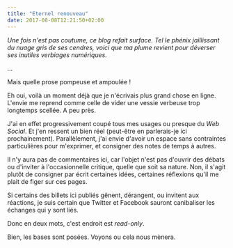 ```yaml
---
title: "Eternel renouveau"
date: 2017-08-08T12:21:50+02:00
---
```


*Une fois n'est pas coutume, ce blog refait surface. Tel le phénix jaillissant du nuage gris de ses cendres, voici que ma plume revient pour déverser ses inutiles verbiages numériques.*

...

Mais quelle prose pompeuse et ampoulée !

Eh oui, voilà un moment déjà que je n'écrivais plus grand chose en ligne. L'envie me reprend comme celle de vider une vessie verbeuse trop longtemps scellée. A peu près.

J'ai en effet progressivement coupé tous mes usages ou presque du *Web Social*. Et j'en ressent un bien réel (peut-être en parlerais-je ici prochainement). Parallèlement, j'ai envie d'avoir un espace sans contraintes particulières pour m'exprimer, et consigner des notes de temps à autres.

Il n'y aura pas de commentaires ici, car l'objet n'est pas d'ouvrir des débats ou d'inviter à l'occasionnelle critique, quelle que soit sa nature.
Non, il s'agit plutôt de consigner par écrit certaines idées, certaines réflexions qu'il me plait de figer sur ces pages.

Si certains des billets ici publiés gênent, dérangent, ou invitent aux réactions, je suis certain que Twitter et Facebook sauront canibaliser les échanges qui y sont liés.

Donc en deux mots, c'est endroit est *read-only*.

Bien, les bases sont posées. Voyons ou cela nous mènera.
